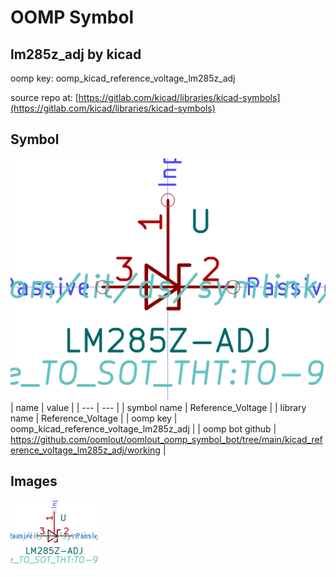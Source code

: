 # OOMP Symbol  
## lm285z_adj  by kicad  
  
oomp key: oomp_kicad_reference_voltage_lm285z_adj  
  
source repo at: [https://gitlab.com/kicad/libraries/kicad-symbols](https://gitlab.com/kicad/libraries/kicad-symbols)  
## Symbol  
  
[![working.png](working_600.png)](working.png)  
| name | value | 
| --- | --- | 
| symbol name | Reference_Voltage | 
| library name | Reference_Voltage | 
| oomp key | oomp_kicad_reference_voltage_lm285z_adj | 
| oomp bot github | https://github.com/oomlout/oomlout_oomp_symbol_bot/tree/main/kicad_reference_voltage_lm285z_adj/working | 
## Images  
  
[![working.png](working_140.png)](working.png)  
